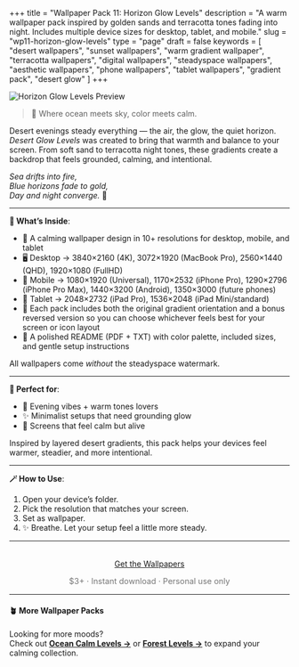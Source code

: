 +++
title = "Wallpaper Pack 11: Horizon Glow Levels"
description = "A warm wallpaper pack inspired by golden sands and terracotta tones fading into night. Includes multiple device sizes for desktop, tablet, and mobile."
slug = "wp11-horizon-glow-levels"
type = "page"
draft = false
keywords = [
  "desert wallpapers", "sunset wallpapers", "warm gradient wallpaper",
  "terracotta wallpapers", "digital wallpapers", "steadyspace wallpapers",
  "aesthetic wallpapers", "phone wallpapers", "tablet wallpapers", "gradient pack", "desert glow"
]
+++

![Horizon Glow Levels Preview](/images/wp11-horizon-glow-levels/horizonglowlevelscover.png)

> 🌅 Where ocean meets sky, color meets calm.

Desert evenings steady everything — the air, the glow, the quiet horizon. <i>Desert Glow Levels</i> was created to bring that warmth and balance to your screen. From soft sand to terracotta night tones, these gradients create a backdrop that feels grounded, calming, and intentional.

<i>Sea drifts into fire,<br>
Blue horizons fade to gold,<br>
Day and night converge.</i> 🌅

---

<div class="highlight-box">

**📂 What’s Inside**:

- 🌅 A calming wallpaper design in 10+ resolutions for desktop, mobile, and tablet
- 🖥 Desktop → 3840×2160 (4K), 3072×1920 (MacBook Pro), 2560×1440 (QHD), 1920×1080 (FullHD)
- 📱 Mobile → 1080×1920 (Universal), 1170×2532 (iPhone Pro), 1290×2796 (iPhone Pro Max), 1440×3200 (Android), 1350×3000 (future phones)
- 📱 Tablet → 2048×2732 (iPad Pro), 1536×2048 (iPad Mini/standard)
- 🔄 Each pack includes both the original gradient orientation and a bonus reversed version so you can choose whichever feels best for your screen or icon layout
- 📄 A polished README (PDF + TXT) with color palette, included sizes, and gentle setup instructions

All wallpapers come _without_ the steadyspace watermark.</div>

---
 
<div class="highlight-box">

**🤎 Perfect for**:

- 🌄 Evening vibes + warm tones lovers
- ✨ Minimalist setups that need grounding glow
- 🌵 Screens that feel calm but alive

Inspired by layered desert gradients, this pack helps your devices feel warmer, steadier, and more intentional.</div>

---

<div class="highlight-box">

**🪄 How to Use**:

1. Open your device’s folder.
2. Pick the resolution that matches your screen.
3. Set as wallpaper.
4. ✨ Breathe. Let your setup feel a little more steady. </div>

---  

<div style="text-align: center; margin-top: 2rem;">
  <a class="gumroad-button" href="https://steadyspace.gumroad.com/l/wp08_desertglowlevels">Get the Wallpapers</a>
  <p style="font-size: 0.9rem; color: #777;">$3+ · Instant download · Personal use only</p>
</div>

---

#### 🪴 More Wallpaper Packs  
Looking for more moods?  
Check out [**Ocean Calm Levels →**](/wp04-ocean-calm-levels) or [**Forest Levels →**](/wp05-forest-levels) to expand your calming collection.  
